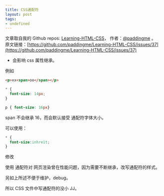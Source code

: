 ```yaml
---
title: CSS通配符
layout: post
tags:
- undefined
---
```



 文章取自我的 Github  repos: [Learning-HTML-CSS](https://github.com/paddingme/Learning-HTML-CSS)， 作者：[@paddingme](http://padding.me/about.html) 。  
原文链接：[https://github.com/paddingme/Learning-HTML-CSS/issues/37](https://github.com/paddingme/Learning-HTML-CSS/issues/37)

* 会影响 css 属性继承。

例如 

```html
<p>xx<span>oo</span></p>
```
```css
* {
  font-size: 14px;
} 

p { font-size: 16px}
````

span 不会继承 16，而会默认接受 通配符字体大小。

可以使用：

```css
* {
  font-size:inhreit;
}
```
修改

使用 通配符对 网页渲染曾在性能问题，因为需要不断继承，改写通配符的样式。

另如上所述不便于维护，debug。

所以 CSS 文件中写通配符的没小 JJ。